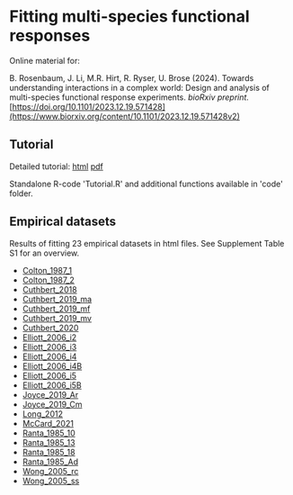 # Fitting multi-species functional responses

Online material for:

B. Rosenbaum, J. Li, M.R. Hirt, R. Ryser, U. Brose (2024). Towards understanding interactions in a complex world: Design and analysis of multi-species functional response experiments. <i>bioRxiv preprint.</i> [https://doi.org/10.1101/2023.12.19.571428](https://www.biorxiv.org/content/10.1101/2023.12.19.571428v2) 

## Tutorial

Detailed tutorial: [html](https://benjamin-rosenbaum.github.io/multispecies_functional_responses/Tutorial.html) [pdf](https://benjamin-rosenbaum.github.io/multispecies_functional_responses/Tutorial.pdf) 

Standalone R-code 'Tutorial.R' and additional functions available in 'code' folder.

## Empirical datasets

Results of fitting 23 empirical datasets in html files. See Supplement Table S1 for an overview.  

- [Colton_1987_1](https://benjamin-rosenbaum.github.io/multispecies_functional_responses/Colton_1.html)
- [Colton_1987_2](https://benjamin-rosenbaum.github.io/multispecies_functional_responses/Colton_2.html)
- [Cuthbert_2018](https://benjamin-rosenbaum.github.io/multispecies_functional_responses/Cuthbert_2018.html)
- [Cuthbert_2019_ma](https://benjamin-rosenbaum.github.io/multispecies_functional_responses/Cuthbert_2019_ma.html)
- [Cuthbert_2019_mf](https://benjamin-rosenbaum.github.io/multispecies_functional_responses/Cuthbert_2019_mf.html)
- [Cuthbert_2019_mv](https://benjamin-rosenbaum.github.io/multispecies_functional_responses/Cuthbert_2019_mv.html)
- [Cuthbert_2020](https://benjamin-rosenbaum.github.io/multispecies_functional_responses/Cuthbert_2020.html)
- [Elliott_2006_i2](https://benjamin-rosenbaum.github.io/multispecies_functional_responses/Elliott_2006_i2.html)
- [Elliott_2006_i3](https://benjamin-rosenbaum.github.io/multispecies_functional_responses/Elliott_2006_i3.html)
- [Elliott_2006_i4](https://benjamin-rosenbaum.github.io/multispecies_functional_responses/Elliott_2006_i4.html)
- [Elliott_2006_i4B](https://benjamin-rosenbaum.github.io/multispecies_functional_responses/Elliott_2006_i4B.html)
- [Elliott_2006_i5](https://benjamin-rosenbaum.github.io/multispecies_functional_responses/Elliott_2006_i5.html)
- [Elliott_2006_i5B](https://benjamin-rosenbaum.github.io/multispecies_functional_responses/Elliott_2006_i5B.html)
- [Joyce_2019_Ar](https://benjamin-rosenbaum.github.io/multispecies_functional_responses/Joyce_2019_Ar.html)
- [Joyce_2019_Cm](https://benjamin-rosenbaum.github.io/multispecies_functional_responses/Joyce_2019_Cm.html)
- [Long_2012](https://benjamin-rosenbaum.github.io/multispecies_functional_responses/Long_2012.html)
- [McCard_2021](https://benjamin-rosenbaum.github.io/multispecies_functional_responses/McCard_2021.html)
- [Ranta_1985_10](https://benjamin-rosenbaum.github.io/multispecies_functional_responses/Ranta_1985_10.html)
- [Ranta_1985_13](https://benjamin-rosenbaum.github.io/multispecies_functional_responses/Ranta_1985_13.html)
- [Ranta_1985_18](https://benjamin-rosenbaum.github.io/multispecies_functional_responses/Ranta_1985_18.html)
- [Ranta_1985_Ad](https://benjamin-rosenbaum.github.io/multispecies_functional_responses/Ranta_1985_Ad.html)
- [Wong_2005_rc](https://benjamin-rosenbaum.github.io/multispecies_functional_responses/Wong_2005_rc.html)
- [Wong_2005_ss](https://benjamin-rosenbaum.github.io/multispecies_functional_responses/Wong_2005_ss.html)
